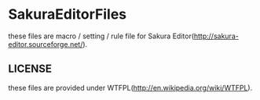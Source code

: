 # SakuraEditorFiles

these files are macro / setting / rule file for Sakura Editor(http://sakura-editor.sourceforge.net/).

## LICENSE

these files are provided under WTFPL(http://en.wikipedia.org/wiki/WTFPL).

